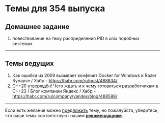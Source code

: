 # Темы для 354 выпуска

## Домашнее задание

1. повествование на тему распределения PID в unix подобных системах

---

## Темы ведущих

1. Как ошибка из 2009 вызывает конфликт Docker for Windows и Razer Synapse / Хабр - https://habr.com/ru/post/488834/
1. C++20 утверждён! Чего ждать и к чему готовиться разработчикам в C++23 / Блог компании Яндекс / Хабр - https://habr.com/ru/company/yandex/blog/488588/

---

Если есть желание можно [предложить](themes_from_listeners.md) тему, но пожалуйста, убедитесь, что ваши темы соответствуют нашим **[рекомендациям](Recommendations_for_the_proposed_topics.md)**.
